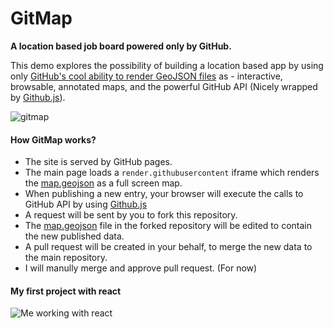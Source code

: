 # GitMap
**A location based job board powered only by GitHub.**

This demo explores the possibility of building a location based app by using only [GitHub's cool ability to render GeoJSON files](https://help.github.com/articles/mapping-geojson-files-on-github/) as - interactive, browsable, annotated maps, and the powerful GitHub API (Nicely wrapped by [Github.js](https://github.com/michael/github)).

![gitmap](https://cloud.githubusercontent.com/assets/5776439/12868306/39998b0e-cd0c-11e5-9e0f-77670fed4eeb.png)

#### How GitMap works?
- The site is served by GitHub pages.
- The main page loads a `render.githubusercontent` iframe which renders the [map.geojson](map.geojson) as a full screen map.
- When publishing a new entry, your browser will execute the calls to GitHub API by using [Github.js](https://github.com/michael/github)
- A request will be sent by you to fork this repository.
- The [map.geojson](map.geojson) file in the forked repository will be edited to contain the new published data.
- A pull request will be created in your behalf, to merge the new data to the main repository.
- I will manully merge and approve pull request. (For now)

#### My first project with react
![Me working with react](http://i1.kym-cdn.com/photos/images/original/000/234/765/b7e.jpg)

